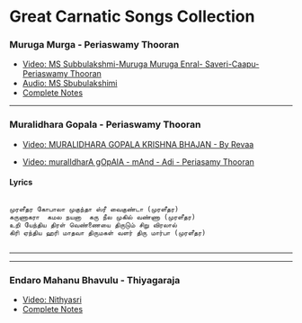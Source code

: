 # Great Carnatic Songs Collection

### Muruga Murga - Periaswamy Thooran
- [Video: MS Subbulakshmi-Muruga Muruga Enral- Saveri-Caapu- Periaswamy Thooran](https://www.youtube.com/watch?v=ju5nYcGWvmg)
- [Audio: MS Sbubulakshimi](https://soundcloud.com/karnatik/c1208)
- [Complete Notes](http://www.shivkumar.org/music/murugamuruga.pdf)

<hr/>

### Muralidhara Gopala - Periaswamy Thooran

- [Video: MURALIDHARA GOPALA KRISHNA BHAJAN - By Revaa ](https://www.youtube.com/watch?v=Fjo7dPOkzDI)

- [Video: muralIdharA gOpAlA - mAnd - Adi - Periasamy Thooran ](https://www.youtube.com/watch?v=ku87hsna784)

#### Lyrics
```

முரளீதர கோபாலா முகுந்தா ஸ்ரீ வைகுண்டா (முரளீதர)
கருணாகரா  கமல நயனா  கரு நீல முகில் வண்ணா (முரளீதர)
உறி யேந்திய திரள் வெண்ணையை திருடும் சிறு விரலால்
கிரி ஏந்திய ஹரி மாதவா திருமகள் வளர் திரு மார்பா (முரளீதர)


```
<hr/><hr/>

### Endaro Mahanu Bhavulu - Thiyagaraja

- [Video: Nithyasri](https://www.youtube.com/watch?v=miZlfSPbKdY)
- [Complete Notes](http://www.shivkumar.org/music/endaromahanubhavulu-new.pdf)

